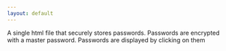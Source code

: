 ```yaml
---
layout: default
---
```

A single html file that securely stores passwords. Passwords are encrypted with a master password. Passwords are displayed by clicking on them
